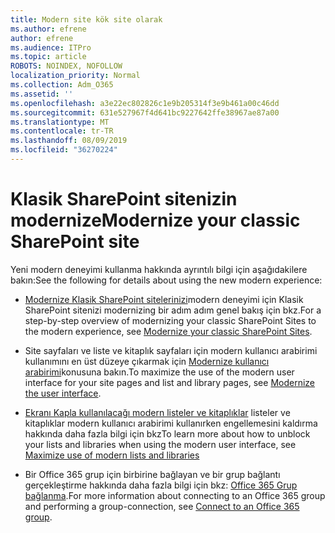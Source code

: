 ```yaml
---
title: Modern site kök site olarak
ms.author: efrene
author: efrene
ms.audience: ITPro
ms.topic: article
ROBOTS: NOINDEX, NOFOLLOW
localization_priority: Normal
ms.collection: Adm_O365
ms.assetid: ''
ms.openlocfilehash: a3e22ec802826c1e9b205314f3e9b461a00c46dd
ms.sourcegitcommit: 631e527967f4d641bc9227642ffe38967ae87a00
ms.translationtype: MT
ms.contentlocale: tr-TR
ms.lasthandoff: 08/09/2019
ms.locfileid: "36270224"
---
```

# <a name="modernize-your-classic-sharepoint-site"></a><span data-ttu-id="1b682-102">Klasik SharePoint sitenizin modernize</span><span class="sxs-lookup"><span data-stu-id="1b682-102">Modernize your classic SharePoint site</span></span>

<span data-ttu-id="1b682-103">Yeni modern deneyimi kullanma hakkında ayrıntılı bilgi için aşağıdakilere bakın:</span><span class="sxs-lookup"><span data-stu-id="1b682-103">See the following for details about using the new modern experience:</span></span>

- <span data-ttu-id="1b682-104">[Modernize Klasik SharePoint sitelerinizi](https://docs.microsoft.com/sharepoint/dev/transform/modernize-classic-sites)modern deneyimi için Klasik SharePoint sitenizi modernizing bir adım adım genel bakış için bkz.</span><span class="sxs-lookup"><span data-stu-id="1b682-104">For a step-by-step overview of modernizing your classic SharePoint Sites to the modern experience, see [Modernize your classic SharePoint Sites](https://docs.microsoft.com/sharepoint/dev/transform/modernize-classic-sites).</span></span>

- <span data-ttu-id="1b682-105">Site sayfaları ve liste ve kitaplık sayfaları için modern kullanıcı arabirimi kullanımını en üst düzeye çıkarmak için [Modernize kullanıcı arabirimi](https://docs.microsoft.com/sharepoint/dev/transform/modernize-userinterface)konusuna bakın.</span><span class="sxs-lookup"><span data-stu-id="1b682-105">To maximize the use of the modern user interface for your site pages and list and library pages, see [Modernize the user interface](https://docs.microsoft.com/sharepoint/dev/transform/modernize-userinterface).</span></span> 

- <span data-ttu-id="1b682-106">[Ekranı Kapla kullanılacağı modern listeler ve kitaplıklar](https://docs.microsoft.com/sharepoint/dev/transform/modernize-userinterface-lists-and-libraries) listeler ve kitaplıklar modern kullanıcı arabirimi kullanırken engellemesini kaldırma hakkında daha fazla bilgi için bkz</span><span class="sxs-lookup"><span data-stu-id="1b682-106">To learn more about how to unblock your lists and libraries when using the modern user interface, see [Maximize use of modern lists and libraries](https://docs.microsoft.com/sharepoint/dev/transform/modernize-userinterface-lists-and-libraries)</span></span>

- <span data-ttu-id="1b682-107">Bir Office 365 grup için birbirine bağlayan ve bir grup bağlantı gerçekleştirme hakkında daha fazla bilgi için bkz: [Office 365 Grup bağlanma](https://docs.microsoft.com/sharepoint/dev/transform/modernize-connect-to-office365-group).</span><span class="sxs-lookup"><span data-stu-id="1b682-107">For more information about connecting to an Office 365 group and performing a group-connection, see [Connect to an Office 365 group](https://docs.microsoft.com/sharepoint/dev/transform/modernize-connect-to-office365-group).</span></span>
